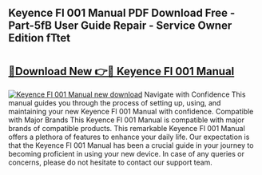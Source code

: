 ## Keyence Fl 001 Manual PDF Download Free - Part-5fB User Guide Repair - Service Owner Edition fTtet

# <h2><a href="http://bc39229.oget.top/?id=Keyence+Fl+001+Manual">🔗Download New 👉🔴 Keyence Fl 001 Manual</a></h2>

[![Keyence Fl 001 Manual new download](https://i.imgur.com/5g1atiW.png)](http://bc39229.oget.top/?id=Keyence+Fl+001+Manual)
Navigate with Confidence This manual guides you through the process of setting up, using, and maintaining your new Keyence Fl 001 Manual with confidence. Compatible with Major Brands This Keyence Fl 001 Manual is compatible with major brands of compatible products. This remarkable Keyence Fl 001 Manual offers a plethora of features to enhance your daily life. Our expectation is that the Keyence Fl 001 Manual has been a crucial guide in your journey to becoming proficient in using your new device. In case of any queries or concerns, please do not hesitate to contact our support team.
